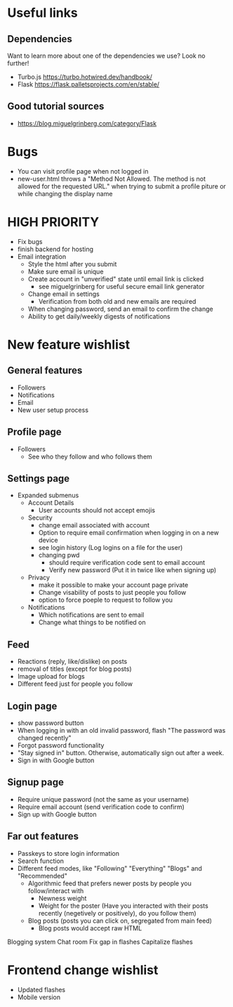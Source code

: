 # Useful links
## Dependencies
Want to learn more about one of the dependencies we use? Look no further!
* Turbo.js https://turbo.hotwired.dev/handbook/
* Flask https://flask.palletsprojects.com/en/stable/

## Good tutorial sources
* https://blog.miguelgrinberg.com/category/Flask



# Bugs
* You can visit profile page when not logged in
* new-user.html throws a "Method Not Allowed. The method is not allowed for the requested URL." when trying to submit a profile piture or while changing the display name


# HIGH PRIORITY
* Fix bugs
* finish backend for hosting
* Email integration
    * Style the html after you submit
    * Make sure email is unique
    * Create account in "unverified" state until email link is clicked
        * see miguelgrinberg for useful secure email link generator
    * Change email in settings
        * Verification from both old and new emails are required
    * When changing password, send an email to confirm the change
    * Ability to get daily/weekly digests of notifications


# New feature wishlist

## General features
* Followers
* Notifications
* Email
* New user setup process


## Profile page
* Followers
    * See who they follow and who follows them


## Settings page
* Expanded submenus
    * Account Details
        * User accounts should not accept emojis
    * Security
        * change email associated with account
        * Option to require email confirmation when logging in on a new device
        * see login history (Log logins on a file for the user)
        * changing pwd 
            * should require verification code sent to email account
            * Verify new password (Put it in twice like when signing up)
    * Privacy
        * make it possible to make your account page private
        * Change visability of posts to just people you follow
        * option to force poeple to request to follow you
    * Notifications
        * Which notifications are sent to email
        * Change what things to be notified on


## Feed
* Reactions (reply, like/dislike) on posts
* removal of titles (except for blog posts)
* Image upload for blogs
* Different feed just for people you follow


## Login page
* show password button
* When logging in with an old invalid password, flash "The password was changed recently"
* Forgot password functionality
* "Stay signed in" button. Otherwise, automatically sign out after a week.
* Sign in with Google button


## Signup page
* Require unique password (not the same as your username)
* Require email account (send verification code to confirm)
* Sign up with Google button


## Far out features
* Passkeys to store login information
* Search function
* Different feed modes, like "Following" "Everything" "Blogs" and "Recommended"
    * Algorithmic feed that prefers newer posts by people you follow/interact with
        * Newness weight
        * Weight for the poster (Have you interacted with their posts recently (negetively or positively), do you follow them)
    * Blog posts (posts you can click on, segregated from main feed)
        * Blog posts would accept raw HTML

Blogging system
Chat room
Fix gap in flashes
Capitalize flashes



# Frontend change wishlist
* Updated flashes
* Mobile version